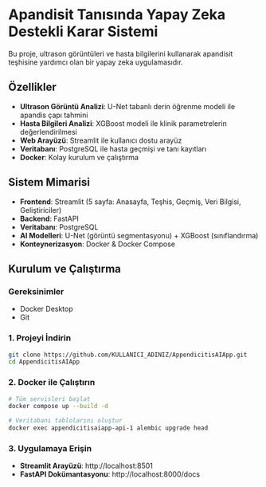 # Apandisit Tanısında Yapay Zeka Destekli Karar Sistemi

Bu proje, ultrason görüntüleri ve hasta bilgilerini kullanarak apandisit teşhisine yardımcı olan bir yapay zeka uygulamasıdır.

## Özellikler

- **Ultrason Görüntü Analizi**: U-Net tabanlı derin öğrenme modeli ile apandis çapı tahmini
- **Hasta Bilgileri Analizi**: XGBoost modeli ile klinik parametrelerin değerlendirilmesi
- **Web Arayüzü**: Streamlit ile kullanıcı dostu arayüz
- **Veritabanı**: PostgreSQL ile hasta geçmişi ve tanı kayıtları
- **Docker**: Kolay kurulum ve çalıştırma

## Sistem Mimarisi

- **Frontend**: Streamlit (5 sayfa: Anasayfa, Teşhis, Geçmiş, Veri Bilgisi, Geliştiriciler)
- **Backend**: FastAPI
- **Veritabanı**: PostgreSQL
- **AI Modelleri**: U-Net (görüntü segmentasyonu) + XGBoost (sınıflandırma)
- **Konteynerizasyon**: Docker & Docker Compose

## Kurulum ve Çalıştırma

### Gereksinimler
- Docker Desktop
- Git

### 1. Projeyi İndirin
```bash
git clone https://github.com/KULLANICI_ADINIZ/AppendicitisAIApp.git
cd AppendicitisAIApp
```

### 2. Docker ile Çalıştırın
```bash
# Tüm servisleri başlat
docker compose up --build -d

# Veritabanı tablolarını oluştur
docker exec appendicitisaiapp-api-1 alembic upgrade head
```

### 3. Uygulamaya Erişin
- **Streamlit Arayüzü**: http://localhost:8501
- **FastAPI Dokümantasyonu**: http://localhost:8000/docs

